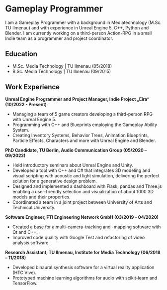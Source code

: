 # Gameplay Programmer

I am a Gameplay Programmer with a background in Mediatechnology (M.Sc. TU Ilmenau) and with experience in Unreal Engine 5, C++, Python and Blender. I am currently working on a third-person Action-RPG in a small Indie team as a programmer and project coordinator.

## Education

- M.Sc. Media Technology | TU Ilmenau (05/2018)
- B.Sc. Media Technology | TU Ilmenau (09/2015)

## Work Experience

**Unreal Engine Programmer and Project Manager, Indie Project „Eira“ (10/2022 - Present)**
- Managing a team of 5 game creators developing a third-person RPG with Unreal Engine 5.
- Programming with C++ and Blueprints employing the Gameplay Ability System.
- Creating Inventory Systems, Behavior Trees, Animation Blueprints, Particle Effects, Characters and more with Unreal Engine and Blender.

**PhD Candidate, TU Berlin, Audio Communication Group (05/2020 – 09/2022)**
- Held introductory seminars about Unreal Engine and Unity.
- Developed a tool with C++ and C# that integrates 3D modeling and visual scripting with acoustic and light simulation, delivering the perfect solution for a generative design problem.
- Designed and implemented a dashboard with Flask, pandas and Three.js enabling a user-friendly selection and visualization of about 1000 3D models and their properties.
- Coordinated a team in a joint project between University of Arts and Technical University.

**Software Engineer, FTI Engineering Network GmbH (03/2019 – 04/2020)**
- Created a base for a multi-camera-tracking and -mapping software with Qt and C++.
- Improved code quality with Google Test and refactoring of video analysis software.

**Research Assistant, TU Ilmenau, Institute for Media Technology (06/2018 – 11/2018)**
- Developed binaural synthesis software for a virtual reality application (HTC Vive).
- Prototyped machine learning algorithms for audio with scikit-learn and TensorFlow.